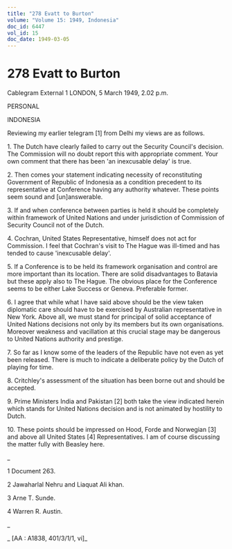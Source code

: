 ```yaml
---
title: "278 Evatt to Burton"
volume: "Volume 15: 1949, Indonesia"
doc_id: 6447
vol_id: 15
doc_date: 1949-03-05
---
```


# 278 Evatt to Burton

Cablegram External 1 LONDON, 5 March 1949, 2.02 p.m.

PERSONAL

INDONESIA

Reviewing my earlier telegram [1] from Delhi my views are as follows.

1\. The Dutch have clearly failed to carry out the Security Council's decision. The Commission will no doubt report this with appropriate comment. Your own comment that there has been 'an inexcusable delay' is true.

2\. Then comes your statement indicating necessity of reconstituting Government of Republic of Indonesia as a condition precedent to its representative at Conference having any authority whatever. These points seem sound and [un]answerable.

3\. If and when conference between parties is held it should be completely within framework of United Nations and under jurisdiction of Commission of Security Council not of the Dutch.

4\. Cochran, United States Representative, himself does not act for Commission. I feel that Cochran's visit to The Hague was ill-timed and has tended to cause 'inexcusable delay'.

5\. If a Conference is to be held its framework organisation and control are more important than its location. There are solid disadvantages to Batavia but these apply also to The Hague. The obvious place for the Conference seems to be either Lake Success or Geneva. Preferable former.

6\. I agree that while what I have said above should be the view taken diplomatic care should have to be exercised by Australian representative in New York. Above all, we must stand for principal of solid acceptance of United Nations decisions not only by its members but its own organisations. Moreover weakness and vacillation at this crucial stage may be dangerous to United Nations authority and prestige.

7\. So far as I know some of the leaders of the Republic have not even as yet been released. There is much to indicate a deliberate policy by the Dutch of playing for time.

8\. Critchley's assessment of the situation has been borne out and should be accepted.

9\. Prime Ministers India and Pakistan [2] both take the view indicated herein which stands for United Nations decision and is not animated by hostility to Dutch.

10\. These points should be impressed on Hood, Forde and Norwegian [3] and above all United States [4] Representatives. I am of course discussing the matter fully with Beasley here.

_

1 Document 263.

2 Jawaharlal Nehru and Liaquat Ali khan.

3 Arne T. Sunde.

4 Warren R. Austin.

_

_ [AA : A1838, 401/3/1/1, vi]_
